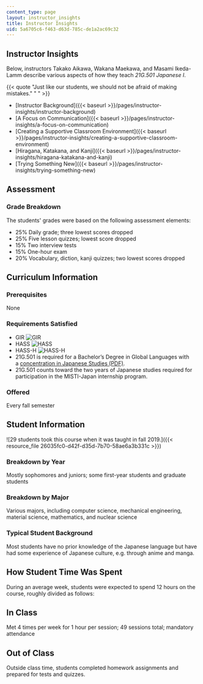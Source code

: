 ```yaml
---
content_type: page
layout: instructor_insights
title: Instructor Insights
uid: 5a6705c6-f463-d63d-785c-de1a2ac69c32
---
```


Instructor Insights
-------------------

Below, instructors Takako Aikawa, Wakana Maekawa, and Masami Ikeda-Lamm describe various aspects of how they teach _21G.501 Japanese I_.

{{< quote "Just like our students, we should not be afraid of making mistakes." " " >}}

*   [Instructor Background]({{< baseurl >}}/pages/instructor-insights/instructor-background)
*   [A Focus on Communication]({{< baseurl >}}/pages/instructor-insights/a-focus-on-communication)
*   [Creating a Supportive Classroom Environment]({{< baseurl >}}/pages/instructor-insights/creating-a-supportive-classroom-environment)
*   [Hiragana, Katakana, and Kanji]({{< baseurl >}}/pages/instructor-insights/hiragana-katakana-and-kanji)
*   [Trying Something New]({{< baseurl >}}/pages/instructor-insights/trying-something-new)

Assessment
----------

### Grade Breakdown

The students' grades were based on the following assessment elements:

- 25% Daily grade; three lowest scores dropped
- 25% Five lesson quizzes; lowest score dropped
- 15% Two interview tests
- 15% One-hour exam
- 20% Vocabulary, diction, kanji quizzes; two lowest scores dropped

Curriculum Information
----------------------

### Prerequisites

None

### Requirements Satisfied

*   GIR ![GIR](/images/educator/icon-question-gir.png)
*   HASS ![HASS](/images/educator/icon-question-hass.png)
*   HASS-H ![HASS-H](/images/educator/icon-question-hass-h.png)
*   21G.501 is required for a Bachelor’s Degree in Global Languages with a [concentration in Japanese Studies (PDF)](https://mitgsl.mit.edu/sites/default/files/JapaneseSmSpring21_0.pdf).
*   21G.501 counts toward the two years of Japanese studies required for participation in the MISTI-Japan internship program.

### Offered

Every fall semester

Student Information
-------------------

![29 students took this course when it was taught in fall 2019.]({{< resource_file 26035fc0-d42f-d35d-7b70-58ae6a3b331c >}})

### Breakdown by Year

Mostly sophomores and juniors; some first-year students and graduate students

### Breakdown by Major

Various majors, including computer science, mechanical engineering, material science, mathematics, and nuclear science

### Typical Student Background

Most students have no prior knowledge of the Japanese language but have had some experience of Japanese culture, e.g. through anime and manga.

How Student Time Was Spent
--------------------------

During an average week, students were expected to spend 12 hours on the course, roughly divided as follows:

In Class
--------

Met 4 times per week for 1 hour per session; 49 sessions total; mandatory attendance

Out of Class
------------

Outside class time, students completed homework assignments and prepared for tests and quizzes.